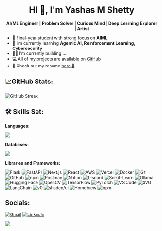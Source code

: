 <h1 align="center"> HI 👋,  I'm Yashas M Shetty </h1>
<!--
**yashas2604/yashas2604** is a ✨ _special_ ✨ repository because its `README.md` (this file) appears on your GitHub profile.
Here are some ideas to get you started:
- 🔭 I’m currently working on ...
- 🌱 I’m currently learning ...
- 👯 I’m looking to collaborate on ...
- 🤔 I’m looking for help with ...
- 💬 Ask me about ...
- 📫 How to reach me: ...
- 😄 Pronouns: ...
- ⚡ Fun fact: ...
-->

**<p align="center">AI/ML Engineer | Problem Solver | Curious Mind | Deep Learning Explorer | Artist </p>**


- 📖 Final-year student with strong focus on **AIML**
- 🌱 I’m currently learning **Agentic AI, Reinforcement Learning, Cybersecurity**
- 👨‍💻 I’m currently building ....
- 💻 All of my projects are available on [GitHub](https://github.com/yashas2604/yashas2604)
- 📑 Check out my resume [here 🔗](https://yashas2604.vercel.app/yashas-resume-v4.pdf).

## **📈GitHub Stats:**
<p>
  <img src="https://streak-stats.demolab.com?user=yashas2604&theme=dark&hide_border=true" alt="GitHub Streak" /> 
</p>

## 🛠️ Skills Set:
**Languages:**
<p>
  <img src="https://skillicons.dev/icons?i=python,html,css,js,c," />
</p>

**Databases:**
<p>
  <img src="https://skillicons.dev/icons?i=mysql,mongodb,supabase,&perline=10" />
</p>

**Libraries and Frameworks:**

![Flask](https://img.shields.io/badge/Flask-000000?logo=flask&logoColor=fff&style=for-the-badge)
![FastAPI](https://img.shields.io/badge/FastAPI-009688?logo=fastapi&logoColor=fff&style=for-the-badge)
![Next.js](https://img.shields.io/badge/Next.js-black?logo=next.js&logoColor=white&style=for-the-badge)
![React](https://img.shields.io/badge/React-%2320232a.svg?logo=react&logoColor=%2361DAFB&style=for-the-badge)
![AWS](https://img.shields.io/badge/AWS-232F3E?logo=amazon-aws&logoColor=fff&style=for-the-badge)
![Vercel](https://img.shields.io/badge/Vercel-000000?logo=vercel&logoColor=fff&style=for-the-badge)
![Docker](https://img.shields.io/badge/Docker-2496ED?logo=docker&logoColor=fff&style=for-the-badge)
![Git](https://img.shields.io/badge/Git-F05032?logo=git&logoColor=fff&style=for-the-badge)
![GitHub](https://img.shields.io/badge/GitHub-%23121011.svg?logo=github&logoColor=white&style=for-the-badge)
![npm](https://img.shields.io/badge/npm-CB3837?logo=npm&logoColor=fff&style=for-the-badge)
![Postman](https://img.shields.io/badge/Postman-FF6C37?logo=postman&logoColor=fff&style=for-the-badge)
![Notion](https://img.shields.io/badge/Notion-000000?logo=notion&logoColor=fff&style=for-the-badge)
![Discord](https://img.shields.io/badge/Discord-5865F2?logo=discord&logoColor=fff&style=for-the-badge)
![Scikit-Learn](https://img.shields.io/badge/Scikit--Learn-F7931E?logo=scikit-learn&logoColor=fff&style=for-the-badge)
![Ollama](https://img.shields.io/badge/Ollama-fff?logo=ollama&logoColor=000&style=for-the-badge)
![Hugging Face](https://img.shields.io/badge/Hugging%20Face-FFD21E?logo=huggingface&logoColor=000&style=for-the-badge)
![OpenCV](https://img.shields.io/badge/OpenCV-5C3EE8?logo=opencv&logoColor=fff&style=for-the-badge)
![TensorFlow](https://img.shields.io/badge/TensorFlow-FF6F00?logo=tensorflow&logoColor=fff&style=for-the-badge)
![PyTorch](https://img.shields.io/badge/PyTorch-EE4C2C?logo=pytorch&logoColor=fff&style=for-the-badge)
![VS Code](https://img.shields.io/badge/VS%20Code-007ACC?logo=visual-studio-code&logoColor=fff&style=for-the-badge)
![SVG](https://img.shields.io/badge/SVG-FFB13B?logo=svg&logoColor=fff&style=for-the-badge)
![LangChain](https://img.shields.io/badge/LangChain-1c3c3c.svg?logo=langchain&logoColor=white&style=for-the-badge)
![v0](https://img.shields.io/badge/v0-000?logo=v0&logoColor=fff&style=for-the-badge)
![shadcn/ui](https://img.shields.io/badge/shadcn%2Fui-000?logo=shadcnui&logoColor=fff&style=for-the-badge)
![Homebrew](https://img.shields.io/badge/Homebrew-FBB040?logo=homebrew&logoColor=fff&style=for-the-badge)
![npm](https://img.shields.io/badge/npm-CB3837?logo=npm&logoColor=fff&style=for-the-badge)

## Socials:
[![Gmail](https://img.shields.io/badge/Gmail-D14836?logo=gmail&logoColor=white)](mailto:yashas2604@gmail.com) [![LinkedIn](https://custom-icon-badges.demolab.com/badge/LinkedIn-0A66C2?logo=linkedin-white&logoColor=fff)](https://www.linkedin.com/in/yashas2604/)
<!--
<p>
 <img src ="https://media.giphy.com/media/v1.Y2lkPTc5MGI3NjExbTE4dHc1MGw2NWdhMWl2N2s0YzVzbTI2cDRoMzk3dm03OTdyZjN5ZiZlcD12MV9naWZzX3NlYXJjaCZjdD1n/11z068pqgqbhHa/giphy.gif" width="300"/>
</p>
-->
![](https://komarev.com/ghpvc/?username=yashas2604&label=Profile%20Views&color=red&style=flat)
